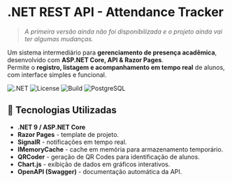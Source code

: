 # .NET REST API - Attendance Tracker

> *A primeira versão ainda não foi disponibilizada e o projeto ainda vai ter algumas mudanças.*

Um sistema intermediário para **gerenciamento de presença acadêmica**, desenvolvido com **ASP.NET Core, API & Razor Pages**.  
Permite o **registro, listagem e acompanhamento em tempo real** de alunos, com interface simples e funcional.

![.NET](https://img.shields.io/badge/.NET-9.0-blue)
![License](https://img.shields.io/badge/License-Apache%202.0-blue.svg)
![Build](https://github.com/JehanLuk/attendancetracker-api/actions/workflows/dotnet.yml/badge.svg)
![PostgreSQL](https://img.shields.io/badge/Database-PostgreSQL-blue)

## 🚀 Tecnologias Utilizadas

- **.NET 9 / ASP.NET Core**
- **Razor Pages** - template de projeto.
- **SignalR** - notificações em tempo real.
- **IMemoryCache** - cache em memória para armazenamento temporário.
- **QRCoder** - geração de QR Codes para identificação de alunos.
- **Chart.js** - exibição de dados em gráficos interativos.
- **OpenAPI (Swagger)** - documentação automática da API.